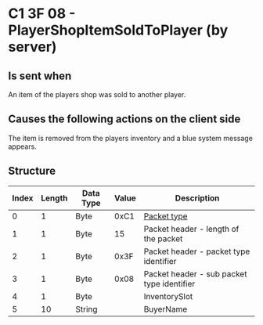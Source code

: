 # C1 3F 08 - PlayerShopItemSoldToPlayer (by server)

## Is sent when

An item of the players shop was sold to another player.

## Causes the following actions on the client side

The item is removed from the players inventory and a blue system message appears.

## Structure

| Index | Length | Data Type | Value | Description |
|-------|--------|-----------|-------|-------------|
| 0 | 1 |   Byte   | 0xC1  | [Packet type](PacketTypes.md) |
| 1 | 1 |    Byte   |   15   | Packet header - length of the packet |
| 2 | 1 |    Byte   | 0x3F  | Packet header - packet type identifier |
| 3 | 1 |    Byte   | 0x08  | Packet header - sub packet type identifier |
| 4 | 1 | Byte |  | InventorySlot |
| 5 | 10 | String |  | BuyerName |